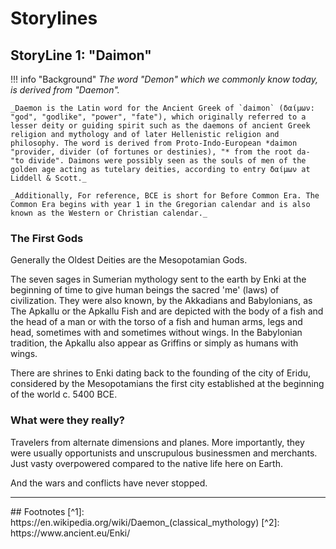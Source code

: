 # Storylines


## StoryLine 1: "Daimon"
!!! info "Background"
    _The word "Demon" which we commonly know today, is derived from "Daemon"._

    _Daemon is the Latin word for the Ancient Greek of `daimon` (δαίμων: "god", "godlike", "power", "fate"), which originally referred to a lesser deity or guiding spirit such as the daemons of ancient Greek religion and mythology and of later Hellenistic religion and philosophy. The word is derived from Proto-Indo-European *daimon "provider, divider (of fortunes or destinies), "* from the root da- "to divide". Daimons were possibly seen as the souls of men of the golden age acting as tutelary deities, according to entry δαίμων at Liddell & Scott._

    _Additionally, For reference, BCE is short for Before Common Era. The Common Era begins with year 1 in the Gregorian calendar and is also known as the Western or Christian calendar._


### The First Gods
Generally the Oldest Deities are the Mesopotamian Gods.

The seven sages in Sumerian mythology sent to the earth by Enki at the beginning of time to give human beings the sacred 'me' (laws) of civilization. They were also known, by the Akkadians and Babylonians, as The Apkallu or the Apkallu Fish and are depicted with the body of a fish and the head of a man or with the torso of a fish and human arms, legs and head, sometimes with and sometimes without wings.  In the Babylonian tradition, the Apkallu also appear as Griffins or simply as humans with wings.

There are shrines to Enki dating back to the founding of the city of Eridu, considered by the Mesopotamians the first city established at the beginning of the world c. 5400 BCE.


### What were they really?
Travelers from alternate dimensions and planes.   More importantly, they were usually opportunists and unscrupulous businessmen and merchants.   Just vasty overpowered compared to the native life here on Earth.   

And the wars and conflicts have never stopped.




<hr>
## Footnotes
[^1]: https://en.wikipedia.org/wiki/Daemon_(classical_mythology)
[^2]: https://www.ancient.eu/Enki/
